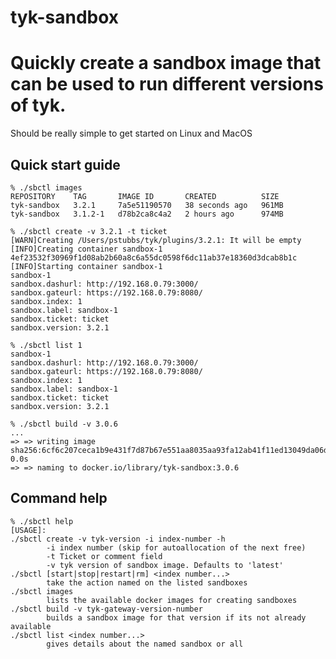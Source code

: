 # tyk-sandbox

# Quickly create a sandbox image that can be used to run different versions of tyk.

Should be really simple to get started on Linux and MacOS

## Quick start guide

    % ./sbctl images
    REPOSITORY    TAG       IMAGE ID       CREATED          SIZE
    tyk-sandbox   3.2.1     7a5e51190570   38 seconds ago   961MB
    tyk-sandbox   3.1.2-1   d78b2ca8c4a2   2 hours ago      974MB

    % ./sbctl create -v 3.2.1 -t ticket
    [WARN]Creating /Users/pstubbs/tyk/plugins/3.2.1: It will be empty
    [INFO]Creating container sandbox-1
    4ef23532f30969f1d08ab2b60a8c6a55dc0598f6dc11ab37e18360d3dcab8b1c
    [INFO]Starting container sandbox-1
    sandbox-1
    sandbox.dashurl: http://192.168.0.79:3000/
    sandbox.gateurl: https://192.168.0.79:8080/
    sandbox.index: 1
    sandbox.label: sandbox-1
    sandbox.ticket: ticket
    sandbox.version: 3.2.1

    % ./sbctl list 1
    sandbox-1
    sandbox.dashurl: http://192.168.0.79:3000/
    sandbox.gateurl: https://192.168.0.79:8080/
    sandbox.index: 1
    sandbox.label: sandbox-1
    sandbox.ticket: ticket
    sandbox.version: 3.2.1

    % ./sbctl build -v 3.0.6
    ...
    => => writing image sha256:6cf6c207ceca1b9e431f7d87b67e551aa8035aa93fa12ab41f11ed13049da06d     0.0s
    => => naming to docker.io/library/tyk-sandbox:3.0.6

## Command help
    % ./sbctl help
    [USAGE]:
    ./sbctl create -v tyk-version -i index-number -h
            -i index number (skip for autoallocation of the next free)
            -t Ticket or comment field
            -v tyk version of sandbox image. Defaults to 'latest'
    ./sbctl [start|stop|restart|rm] <index number...>
            take the action named on the listed sandboxes
    ./sbctl images
            lists the available docker images for creating sandboxes
    ./sbctl build -v tyk-gateway-version-number
            builds a sandbox image for that version if its not already available
    ./sbctl list <index number...>
            gives details about the named sandbox or all

